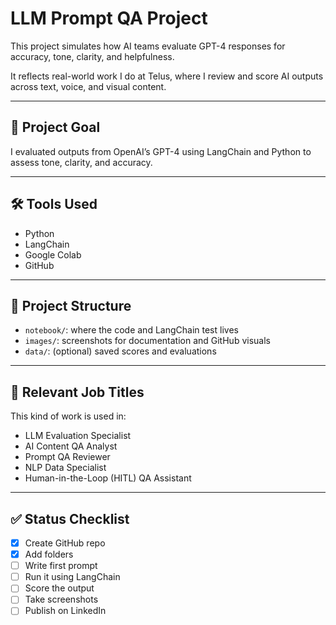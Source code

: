 # LLM Prompt QA Project

This project simulates how AI teams evaluate GPT-4 responses for accuracy, tone, clarity, and helpfulness.

It reflects real-world work I do at Telus, where I review and score AI outputs across text, voice, and visual content.

---

## 📌 Project Goal

I evaluated outputs from OpenAI’s GPT-4 using LangChain and Python to assess tone, clarity, and accuracy.


---

## 🛠️ Tools Used

- Python
- LangChain
- Google Colab
- GitHub

---

## 📂 Project Structure

- `notebook/`: where the code and LangChain test lives  
- `images/`: screenshots for documentation and GitHub visuals  
- `data/`: (optional) saved scores and evaluations

---

## 🎯 Relevant Job Titles

This kind of work is used in:
- LLM Evaluation Specialist
- AI Content QA Analyst
- Prompt QA Reviewer
- NLP Data Specialist
- Human-in-the-Loop (HITL) QA Assistant

---

## ✅ Status Checklist

- [x] Create GitHub repo  
- [x] Add folders  
- [ ] Write first prompt  
- [ ] Run it using LangChain  
- [ ] Score the output  
- [ ] Take screenshots  
- [ ] Publish on LinkedIn  
